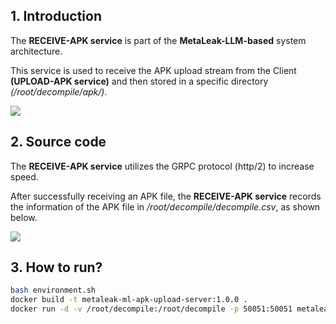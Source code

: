 ## 1. Introduction

The **RECEIVE-APK service** is part of the **MetaLeak-LLM-based** system architecture.

This service is used to receive the APK upload stream from the Client **(UPLOAD-APK service)** and then stored in a specific directory _(/root/decompile/apk/)_.

<img src="https://github.com/research-mobile-security/REALME/blob/main/(RAS)-receive-apk-service/readme-image/metaLeak-ml-overview.png">

## 2. Source code

The **RECEIVE-APK service** utilizes the GRPC protocol (http/2) to increase speed.

After successfully receiving an APK file, the **RECEIVE-APK service** records the information of the APK file in _/root/decompile/decompile.csv_, as shown below.

<img src="https://github.com/research-mobile-security/REALME/blob/main/(RAS)-receive-apk-service/readme-image/csv.png">

## 3. How to run?

```bash
bash environment.sh
docker build -t metaleak-ml-apk-upload-server:1.0.0 .
docker run -d -v /root/decompile:/root/decompile -p 50051:50051 metaleak-ml-apk-upload-server:1.0.0
```